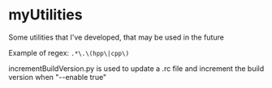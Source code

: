 # myUtilities
Some utilities that I've developed, that may be used in the future

Example of regex: ```.*\.\(hpp\|cpp\)```


incrementBuildVersion.py is used to update a .rc file and increment the build version when "--enable true"